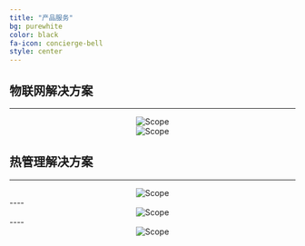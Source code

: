 ```yaml
---
title: "产品服务"
bg: purewhite
color: black
fa-icon: concierge-bell
style: center
---
```


## 物联网解决方案 
----
<div style='text-align:center'>
<img class="img-sponsor" alt="Scope" src="{{ site.baseurl }}/img/iot.png" style=" ">
</div>

<div style='text-align:center'>
<img class="img-sponsor" alt="Scope" src="{{ site.baseurl }}/img/iotII.png" style=" ">
</div>




## 热管理解决方案
----
<div style='text-align:center'>
<img class="img-sponsor" alt="Scope" src="{{ site.baseurl }}/img/thermal.png" style=" ">
</div>
----
<div style='text-align:center'>
<img class="img-sponsor" alt="Scope" src="{{ site.baseurl }}/img/thermalII.png" style=" ">
</div>
----
<div style='text-align:center'>
<img class="img-sponsor" alt="Scope" src="{{ site.baseurl }}/img/thermalIII.png" style=" ">
</div>





